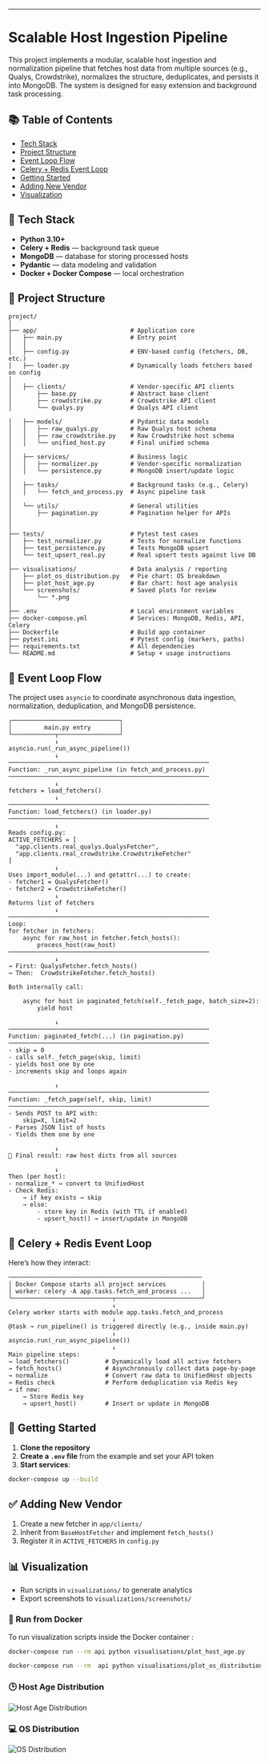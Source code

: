 
---

# Scalable Host Ingestion Pipeline

This project implements a modular, scalable host ingestion and normalization pipeline that fetches host data from multiple sources (e.g., Qualys, Crowdstrike), normalizes the structure, deduplicates, and persists it into MongoDB. 
The system is designed for easy extension and background task processing.


## 📚 Table of Contents

- [Tech Stack](#-tech-stack)
- [Project Structure](#-project-structure)
- [Event Loop Flow](#-event-loop-flow)
- [Celery + Redis Event Loop](#-celery--redis-event-loop)
- [Getting Started](#-getting-started)
- [Adding New Vendor](#-adding-new-vendor)
- [Visualization](#-visualization)

## 🔧 Tech Stack

* **Python 3.10+**
* **Celery + Redis** — background task queue
* **MongoDB** — database for storing processed hosts
* **Pydantic** — data modeling and validation
* **Docker + Docker Compose** — local orchestration

## 📁 Project Structure

```
project/
│
├── app/                          # Application core
│   ├── main.py                   # Entry point
│   │
│   ├── config.py                 # ENV-based config (fetchers, DB, etc.)
│   ├── loader.py                 # Dynamically loads fetchers based on config
│
│   ├── clients/                  # Vendor-specific API clients
│       ├── base.py               # Abstract base client
│       ├── crowdstrike.py        # Crowdstrike API client
│       └── qualys.py             # Qualys API client

│   ├── models/                   # Pydantic data models
│   │   ├── raw_qualys.py         # Raw Qualys host schema
│   │   ├── raw_crowdstrike.py    # Raw Crowdstrike host schema
│   │   └── unified_host.py       # Final unified schema
│
│   ├── services/                 # Business logic
│   │   ├── normalizer.py         # Vendor-specific normalization
│   │   └── persistence.py        # MongoDB insert/update logic
│
│   ├── tasks/                    # Background tasks (e.g., Celery)
│   │   └── fetch_and_process.py  # Async pipeline task
│
│   └── utils/                    # General utilities
│       ├── pagination.py         # Pagination helper for APIs
│       
│
├── tests/                        # Pytest test cases
│   ├── test_normalizer.py        # Tests for normalize functions
│   ├── test_persistence.py       # Tests MongoDB upsert
│   └── test_upsert_real.py       # Real upsert tests against live DB
│
├── visualisations/               # Data analysis / reporting
│   ├── plot_os_distribution.py   # Pie chart: OS breakdown
│   ├── plot_host_age.py          # Bar chart: host age analysis
│   └── screenshots/              # Saved plots for review
│       └── *.png
│
├── .env                          # Local environment variables
├── docker-compose.yml            # Services: MongoDB, Redis, API, Celery
├── Dockerfile                    # Build app container
├── pytest.ini                    # Pytest config (markers, paths)
├── requirements.txt              # All dependencies
└── README.md                     # Setup + usage instructions
```

## 🔁 Event Loop Flow

The project uses `asyncio` to coordinate asynchronous data ingestion, normalization, deduplication, and MongoDB persistence.

```text
┌──────────────────────────────┐
│         main.py entry        │
└────────────┬─────────────────┘
             ↓
asyncio.run(_run_async_pipeline())
             ↓
────────────────────────────────────────────────────────
Function: _run_async_pipeline (in fetch_and_process.py)
────────────────────────────────────────────────────────
             ↓
fetchers = load_fetchers()
             ↓
────────────────────────────────────────────────────────
Function: load_fetchers() (in loader.py)
────────────────────────────────────────────────────────
             ↓
Reads config.py:
ACTIVE_FETCHERS = [
  "app.clients.real_qualys.QualysFetcher",
  "app.clients.real_crowdstrike.CrowdstrikeFetcher"
]
             ↓
Uses import_module(...) and getattr(...) to create:
- fetcher1 = QualysFetcher()
- fetcher2 = CrowdstrikeFetcher()
             ↓
Returns list of fetchers
             ↓
────────────────────────────────────────────────────────
Loop:
for fetcher in fetchers:
    async for raw_host in fetcher.fetch_hosts():
        process_host(raw_host)
────────────────────────────────────────────────────────
             ↓
→ First: QualysFetcher.fetch_hosts()
→ Then:  CrowdstrikeFetcher.fetch_hosts()

Both internally call:

    async for host in paginated_fetch(self._fetch_page, batch_size=2):
        yield host

             ↓
────────────────────────────────────────────────────────
Function: paginated_fetch(...) (in pagination.py)
────────────────────────────────────────────────────────
- skip = 0
- calls self._fetch_page(skip, limit)
- yields host one by one
- increments skip and loops again

             ↓
────────────────────────────────────────────────────────
Function: _fetch_page(self, skip, limit)
────────────────────────────────────────────────────────
- Sends POST to API with:
    skip=X, limit=2
- Parses JSON list of hosts
- Yields them one by one

             ↓
🎯 Final result: raw host dicts from all sources

             ↓
Then (per host):
- normalize_* → convert to UnifiedHost
- Check Redis:
    → if key exists → skip
    → else:
        - store key in Redis (with TTL if enabled)
        - upsert_host() → insert/update in MongoDB

```

## 🔄 Celery + Redis Event Loop

Here’s how they interact:

```text
──────────────────────────────────────────────────────
│ Docker Compose starts all project services          │
│ worker: celery -A app.tasks.fetch_and_process ...   │
└────────────────────────────┬────────────────────────┘
                             ↓
Celery worker starts with module app.tasks.fetch_and_process
                             ↓
@task → run_pipeline() is triggered directly (e.g., inside main.py)
                             ↓
asyncio.run(_run_async_pipeline())
                             ↓
Main pipeline steps:
→ load_fetchers()          # Dynamically load all active fetchers
→ fetch_hosts()            # Asynchronously collect data page-by-page
→ normalize                # Convert raw data to UnifiedHost objects
→ Redis check              # Perform deduplication via Redis key
→ if new:
    → Store Redis key
    → upsert_host()        # Insert or update in MongoDB

```
## 🚀 Getting Started

1. **Clone the repository**
2. **Create a `.env` file** from the example and set your API token
3. **Start services**:

```bash
docker-compose up --build
```


## ✅ Adding New Vendor

1. Create a new fetcher in `app/clients/`
2. Inherit from `BaseHostFetcher` and implement `fetch_hosts()`
3. Register it in `ACTIVE_FETCHERS` in `config.py`

## 📊 Visualization

* Run scripts in `visualizations/` to generate analytics
* Export screenshots to `visualizations/screenshots/`

### 🐳 Run from Docker

To run visualization scripts inside the Docker container :

```bash
docker-compose run --rm api python visualisations/plot_host_age.py
```

```bash
docker-compose run --rm  api python visualisations/plot_os_distribution.py
```


### 🕒 Host Age Distribution

![Host Age Distribution](visualisations/screenshots/host_age_chart.png)

### 💻 OS Distribution

![OS Distribution](visualisations/screenshots/os_distribution.png)

